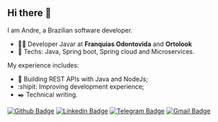 ## Hi there 👋

I am Andre, a Brazilian software developer.

- :office_worker: Developer Javar at **Franquias Odontovida** and **Ortolook**
- :blue_heart: Techs: Java, Spring boot, Spring cloud and Microservices.

My experience includes:

- :bullettrain_front:  Building REST APIs with Java and NodeJs;
- :shipit:  Improving development experience;
- :black_nib:  Technical writing.
   
[![Github Badge](https://img.shields.io/badge/-Github-000?style=flat-square&logo=Github&logoColor=white&link=https://github.com/DevSouza)](https://github.com/DevSouza)
[![Linkedin Badge](https://img.shields.io/badge/-LinkedIn-blue?style=flat-square&logo=Linkedin&logoColor=white&link=https://www.linkedin.com/in/devsouza/)](https://www.linkedin.com/in/devsouza/)
[![Telegram Badge](https://img.shields.io/badge/-Telegram-1ca0f1?style=flat-square&labelColor=1ca0f1&logo=telegram&logoColor=white&link=https://t.me/devsouza)](https://t.me/devsouza)
[![Gmail Badge](https://img.shields.io/badge/-Gmail-c14438?style=flat-square&logo=Gmail&logoColor=white&link=mailto:devsouza01@gmail.com)](mailto:devsouza01@gmail.com)

